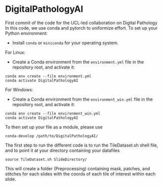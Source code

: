 # DigitalPathologyAI

First commit of the code for the UCL-led collaboration on Digital Pathology
In this code, we use conda and pytorch to uniformize effort.
To set up your Python environment:
- Install `conda` or `miniconda` for your operating system.

For Linux:
- Create a Conda environment from the `environment.yml` file in the repository root, and activate it:
```shell script
conda env create --file environment.yml
conda activate DigitalPathologyAI
```
For Windows:
- Create a Conda environment from the `environment_win.yml` file in the repository root, and activate it:
```shell script
conda env create --file environment_win.yml
conda activate DigitalPathologyAI
```

To then set up your file as a module, please use
```shell script
conda-develop /path/to/DigitalPathologyAI/
```

The first step to run the different code is to run the TileDataset.sh shell file, and to point it at your directory containing your datafiles
```shell script
source TileDataset.sh SlideDirectory/
```

This will create a folder (Preprocessing) containing mask, patches, and stitches for each slides with the coords of each tile of interest within each slide.